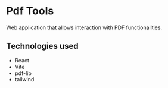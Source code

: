 # Pdf Tools

Web application that allows interaction with PDF functionalities.

## Technologies used

- React
- Vite
- pdf-lib
- tailwind
